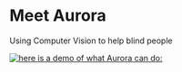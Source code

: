 # Meet Aurora
Using Computer Vision to help blind people

[![here is a demo of what Aurora can do:](https://i.ytimg.com/vi/Rz1JOwvZAQE/hqdefault.jpg?sqp=-oaymwEZCNACELwBSFXyq4qpAwsIARUAAIhCGAFwAQ==&rs=AOn4CLD_eXz5W8sc6FoYSJIowku5YCVo1g)](https://www.youtube.com/watch?v=Rz1JOwvZAQE)

